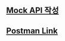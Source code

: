 ## [Mock API 작성](https://odd-gecko-d29.notion.site/Mock-API-8987218a4185421f942fab4da77f858a?source=copy_link)
## [Postman Link](https://documenter.getpostman.com/view/22802100/2sA35LUynx#intro)
